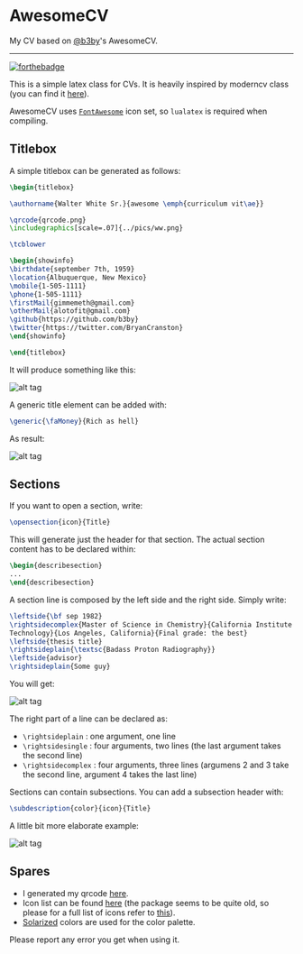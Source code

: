 AwesomeCV
=========

My CV based on [@b3by](https://github.com/b3by/AwesomeCV)'s AwesomeCV.

- - - -

[![forthebadge](http://forthebadge.com/images/badges/built-with-swag.svg)](http://forthebadge.com)

This is a simple latex class for CVs. It is heavily inspired by moderncv class
(you can find it [here](http://www.ctan.org/pkg/moderncv)).

AwesomeCV uses [`FontAwesome`](http://fortawesome.github.io/Font-Awesome/) icon
set, so ```lualatex``` is required when compiling.

Titlebox
--------

A simple titlebox can be generated as follows:

```latex
\begin{titlebox}

\authorname{Walter White Sr.}{awesome \emph{curriculum vit\ae}}

\qrcode{qrcode.png}
\includegraphics[scale=.07]{../pics/ww.png}

\tcblower

\begin{showinfo}
\birthdate{september 7th, 1959}
\location{Albuquerque, New Mexico}
\mobile{1-505-1111}
\phone{1-505-1111}
\firstMail{gimmemeth@gmail.com}
\otherMail{alotofit@gmail.com}
\github{https://github.com/b3by}
\twitter{https://twitter.com/BryanCranston}
\end{showinfo}

\end{titlebox}
```

It will produce something like this:

![alt tag](https://raw.githubusercontent.com/b3by/AwesomeCV/master/pics/tbox.png)

A generic title element can be added with:

```latex
\generic{\faMoney}{Rich as hell}
```

As result:

![alt tag](https://raw.githubusercontent.com/b3by/AwesomeCV/master/pics/generic.png)

Sections
--------

If you want to open a section, write:

```latex
\opensection{icon}{Title}
```

This will generate just the header for that section. The actual section content
has to be declared within:

```latex
\begin{describesection}
...
\end{describesection}
```

A section line is composed by the left side and the right side. Simply write:

```latex
\leftside{\bf sep 1982}
\rightsidecomplex{Master of Science in Chemistry}{California Institute of
Technology}{Los Angeles, California}{Final grade: the best}
\leftside{thesis title}
\rightsideplain{\textsc{Badass Proton Radiography}}
\leftside{advisor}
\rightsideplain{Some guy}
```

You will get:

![alt tag](https://raw.githubusercontent.com/b3by/AwesomeCV/master/pics/voice2.png)

The right part of a line can be declared as:

* ```\rightsideplain``` : one argument, one line
* ```\rightsidesingle``` : four arguments, two lines (the last argument takes
the second line)
* ```\rightsidecomplex``` : four arguments, three lines (argumens 2 and 3 take
the second line, argument 4 takes the last line)

Sections can contain subsections. You can add a subsection header with:

```latex
\subdescription{color}{icon}{Title}
```

A little bit more elaborate example:

![alt tag](https://raw.githubusercontent.com/b3by/AwesomeCV/master/pics/voice.png)

Spares
------

* I generated my qrcode [here](https://www.the-qrcode-generator.com/).
* Icon list can be found [here](http://ctan.mirror.garr.it/mirrors/CTAN/fonts/fontawesome/doc/fontawesome.pdf) (the package seems to be quite old, so please for a full list of icons refer to [this](https://fortawesome.github.io/Font-Awesome/icons/)).
* [Solarized](http://ethanschoonover.com/solarized) colors are used for the
  color palette.

Please report any error you get when using it.
